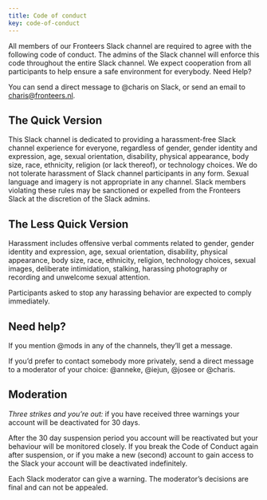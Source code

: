 ```yaml
---
title: Code of conduct
key: code-of-conduct
---
```


All members of our Fronteers Slack channel are required to agree with the following code of conduct. The admins of the Slack channel will enforce this code throughout the entire Slack channel. We expect cooperation from all participants to help ensure a safe environment for everybody. Need Help?

You can send a direct message to @charis on Slack, or send an email to charis@fronteers.nl.

## The Quick Version

This Slack channel is dedicated to providing a harassment-free Slack channel experience for everyone, regardless of gender, gender identity and expression, age, sexual orientation, disability, physical appearance, body size, race, ethnicity, religion (or lack thereof), or technology choices. We do not tolerate harassment of Slack channel participants in any form. Sexual language and imagery is not appropriate in any channel. Slack members violating these rules may be sanctioned or expelled from the Fronteers Slack at the discretion of the Slack admins.

## The Less Quick Version

Harassment includes offensive verbal comments related to gender, gender identity and expression, age, sexual orientation, disability, physical appearance, body size, race, ethnicity, religion, technology choices, sexual images, deliberate intimidation, stalking, harassing photography or recording and unwelcome sexual attention.

Participants asked to stop any harassing behavior are expected to comply immediately.

## Need help?

If you mention @mods in any of the channels, they’ll get a message.

If you’d prefer to contact somebody more privately, send a direct message to a moderator of your choice: @anneke, @iejun, @josee or @charis.

## Moderation

_Three strikes and you’re out:_ if you have received three warnings your account will be deactivated for 30 days.

After the 30 day suspension period you account will be reactivated but your behaviour will be monitored closely. If you break the Code of Conduct again after suspension, or if you make a new (second) account to gain access to the Slack your account will be deactivated indefinitely.

Each Slack moderator can give a warning. The moderator’s decisions are final and can not be appealed.
